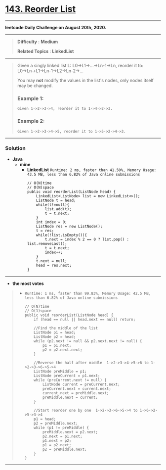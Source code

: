 # [143. Reorder List](https://leetcode.com/problems/reorder-list/)

---

**leetcode Daily Challenge on August 20th, 2020.**

---

> **Difficulty** : **Medium**
>
> **Related Topics** : **LinkedList**

---

> Given a singly linked list L: L0→L1→…→Ln-1→Ln,
> reorder it to: L0→Ln→L1→Ln-1→L2→Ln-2→…
> 
> You may **not** modify the values in the list's nodes, only nodes itself may be changed.
> 
> ### Example 1:
> ```
> Given 1->2->3->4, reorder it to 1->4->2->3.
> ```
> 
> ### Example 2:
> ```
> Given 1->2->3->4->5, reorder it to 1->5->2->4->3.
> ```


---



### Solution
* **Java**
  * **mine**
    * **LinkedList** `Runtime: 2 ms, faster than 41.50%, Memory Usage: 43.5 MB, less than 6.82% of Java online submissions`
      ```
      // O(N)time 
      // O(N)space
      public void reorderList(ListNode head) {
          LinkedList<ListNode> list = new LinkedList<>();
          ListNode t = head;
          while(t!=null){
              list.add(t);
              t = t.next;
          }
          int index = 0;
          ListNode res = new ListNode();
          t = res;
          while(!list.isEmpty()){
              t.next = index % 2 == 0 ? list.pop() : list.removeLast();
              t = t.next;
              index++;
          }
          t.next = null;
          head = res.next;
      }
      ```

---

* **the most votes**
>  * `Runtime: 1 ms, faster than 99.83%, Memory Usage: 42.5 MB, less than 6.82% of Java online submissions`
>    ```
>    // O(N)time 
>    // O(1)space
>    public void reorderList(ListNode head) {
>        if (head == null || head.next == null) return;
>
>        //Find the middle of the list
>        ListNode p1 = head;
>        ListNode p2 = head;
>        while (p2.next != null && p2.next.next != null) {
>            p1 = p1.next;
>            p2 = p2.next.next;
>        }
>
>        //Reverse the half after middle  1->2->3->4->5->6 to 1->2->3->6->5->4
>        ListNode preMiddle = p1;
>        ListNode preCurrent = p1.next;
>        while (preCurrent.next != null) {
>            ListNode current = preCurrent.next;
>            preCurrent.next = current.next;
>            current.next = preMiddle.next;
>            preMiddle.next = current;
>        }
>
>        //Start reorder one by one  1->2->3->6->5->4 to 1->6->2->5->3->4
>        p1 = head;
>        p2 = preMiddle.next;
>        while (p1 != preMiddle) {
>            preMiddle.next = p2.next;
>            p2.next = p1.next;
>            p1.next = p2;
>            p1 = p2.next;
>            p2 = preMiddle.next;
>        }
>    }
>    ```

---
